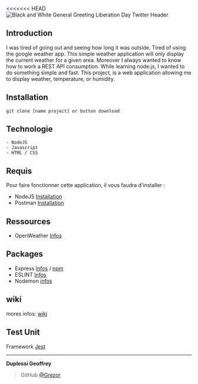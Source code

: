 <<<<<<< HEAD
![Black and White General Greeting Liberation Day Twitter Header](https://user-images.githubusercontent.com/38507456/86512535-65c7e580-be03-11ea-8833-eabacd5c92c3.png)

## Introduction 
I was tired of going out and seeing how long it was outside. Tired of using the google weather app.
This simple weather application will only display the current weather for a given area.
Moreover I always wanted to know how to work a REST API consumption.
While learning node.js, I wanted to do something simple and fast. This project, is a web application allowing me to display weather, temperature, or humidity.
## Installation
```git clone [name project] or button download```
## Technologie 
    - NodeJS
    - Javascript
    - HTML / CSS 

## Requis
Pour faire fonctionner cette application, il vous faudra d'installer :
- NodeJS [Installation](https://nodejs.org/en/)
- Postman [Installation](https://www.postman.com/downloads/)

## Ressources 
- OpenWeather [Infos](https://openweathermap.org/guide)

## Packages
- Express [Infos](https://expressjs.com/fr/) / [npm](https://www.npmjs.com/package/express)
- ESLINT [Infos](https://www.npmjs.com/package/eslint)
- Nodemon [infos](https://www.npmjs.com/package/nodemon)

## wiki
mores infos: [wiki](https://github.com/Grezor/Weather-App/wiki)

## Test Unit
Framework [Jest](https://jestjs.io/)

---
**Duplessi Geoffrey** 
> GitHub [@Grezor][4]

[4]: https://github.com/Grezor
 
